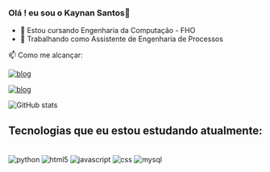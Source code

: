 ### Olá ! eu sou o Kaynan Santos👋

- 🌱 Estou cursando Engenharia da Computação - FHO
- 💼 Trabalhando como Assistente de Engenharia de Processos

📫 Como me alcançar:

[![blog](https://img.shields.io/badge/LinkedIn-0077B5?style=for-the-badge&logo=linkedin&logoColor=white)](https://www.linkedin.com/in/kaynan-felipe/)

[![blog](https://img.shields.io/badge/Microsoft_Outlook-0078D4?style=for-the-badge&logo=microsoft-outlook&logoColor=white)](mailto:kaynanfelipe28@hotmail.com)

![GitHub stats](https://github-readme-stats.vercel.app/api?username=kaynanfujiro&show_icons=true&theme=highcontrast)

## Tecnologias que eu estou estudando atualmente:

<div style="display: inline_block"><br/>
    <img align="center" alt="python" src="https://img.shields.io/badge/Python-14354C?style=for-the-badge&logo=python&logoColor=white"/>
    <img align="center" alt="html5" src="https://img.shields.io/badge/HTML5-E34F26?style=for-the-badge&logo=html5&logoColor=white"/>
    <img align="center" alt="javascript" src="https://img.shields.io/badge/JavaScript-323330?style=for-the-badge&logo=javascript&logoColor=F7DF1E"/>    
    <img align="center" alt="css" src="https://img.shields.io/badge/CSS3-1572B6?style=for-the-badge&logo=css3&logoColor=white"/>
    <img align="center" alt="mysql" src="https://img.shields.io/badge/MySQL-00000F?style=for-the-badge&logo=mysql&logoColor=white"/>
</div>
